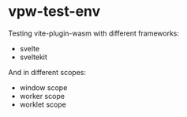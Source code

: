 # vpw-test-env

Testing vite-plugin-wasm with different frameworks:

- svelte
- sveltekit

And in different scopes:

- window scope
- worker scope
- worklet scope
